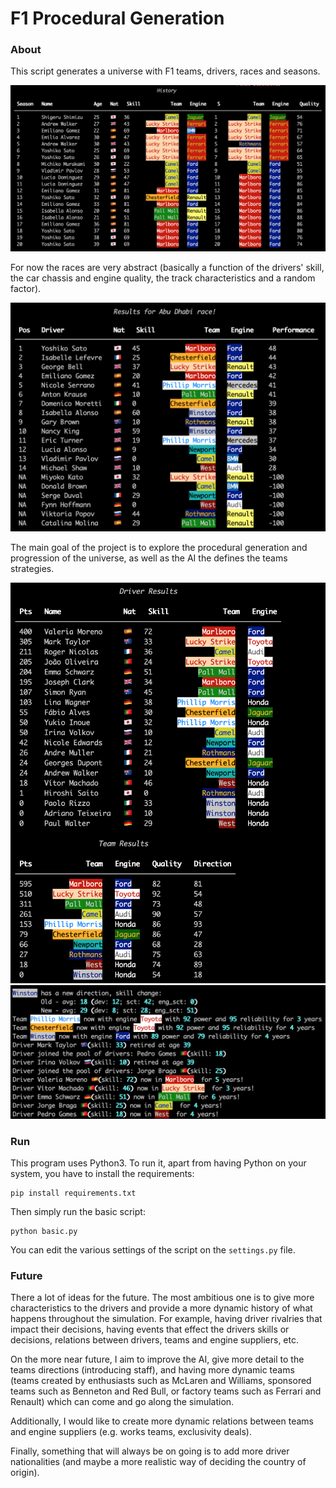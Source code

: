 # F1 Procedural Generation

### About

This script generates a universe with F1 teams, drivers, races and seasons. 

![history](./images/history.png)

For now the races are very abstract 
(basically a function of the drivers' skill, the car chassis and engine quality, the track characteristics and a random 
factor). 

![race](./images/race.png)

The main goal of the project is to explore the procedural generation and progression of the universe, as well
as the AI the defines the teams strategies.

![season](./images/season.png)
![season_updates](./images/season_updates.png)

### Run

This program uses Python3. To run it, apart from having Python on your system, you have to install the requirements:

```
pip install requirements.txt
```

Then simply run the basic script: 

```
python basic.py
```

You can edit the various settings of the script on the `settings.py` file. 

### Future

There a lot of ideas for the future. The most ambitious one is to give more characteristics to the drivers and provide 
a more dynamic history of what happens throughout the simulation. For example, having driver rivalries that impact their
decisions, having events that effect the drivers skills or decisions, relations between drivers, teams and engine 
suppliers, etc. 

On the more near future, I aim to improve the AI, give more detail to the teams directions (introducing staff), and 
having more dynamic teams (teams created by enthusiasts such as McLaren and Williams, sponsored teams such as Benneton 
and Red Bull, or factory teams such as Ferrari and Renault) which can come and go along the simulation. 

Additionally, I would like to create more dynamic relations between teams and engine suppliers (e.g. works teams, 
exclusivity deals).

Finally, something that will always be on going is to add more driver nationalities 
(and maybe a more realistic way of deciding the country of origin).
